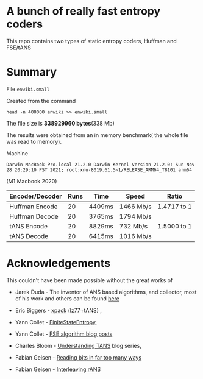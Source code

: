 # A bunch of really fast entropy coders

This repo contains two types of static entropy coders, Huffman and FSE/tANS

# Summary 

File `enwiki.small`

Created from the command

```shell
head -n 400000 enwiki >> enwiki.small
```

The file size is **338929960 bytes**(338 Mb)

The results were obtained from an in memory benchmark( the whole file was read to memory).

Machine
```text
Darwin MacBook-Pro.local 21.2.0 Darwin Kernel Version 21.2.0: Sun Nov 28 20:29:10 PST 2021; root:xnu-8019.61.5~1/RELEASE_ARM64_T8101 arm64
```
(M1 Macbook 2020)

|Encoder/Decoder|Runs|Time    |Speed     |Ratio      |
|---------------|----|--------|----------|-----------|
| Huffman Encode| 20 |4409ms  | 1466 Mb/s|1.4717 to 1|
| Huffman Decode| 20 |3765ms  | 1794 Mb/s|           |
| tANS Encode   | 20 |8829ms  | 732  Mb/s|1.5000 to 1|
| tANS Decode   | 20 |6415ms  | 1016 Mb/s|           |

# Acknowledgements

This couldn't have been made possible without the great works of 

- Jarek Duda - The inventor of ANS based algorithms, and collector, most of his
work and others can be found [here](https://encode.su/threads/2078-List-of-Asymmetric-Numeral-Systems-implementations)

- Eric Biggers - [xpack](https://github.com/ebiggers/xpack) (lz77+tANS) ,

- Yann Collet - [FiniteStateEntropy](https://github.com/Cyan4973/FiniteStateEntropy),

- Yann Collet - [FSE algorithm blog posts](http://fastcompression.blogspot.com/2013/12/finite-state-entropy-new-breed-of.html)

- Charles Bloom - [Understanding TANS](http://cbloomrants.blogspot.com/2014/01/1-30-14-understanding-ans-1.html) blog series, 


- Fabian Geisen - [Reading bits in far too many ways](https://fgiesen.wordpress.com/2018/02/19/reading-bits-in-far-too-many-ways-part-1/)

- Fabian Geisen -  [Interleaving rANS](https://arxiv.org/abs/1402.3392)